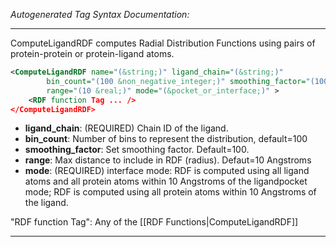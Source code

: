 <!-- THIS IS AN AUTOGENERATED FILE: Don't edit it directly, instead change the schema definition in the code itself. -->

_Autogenerated Tag Syntax Documentation:_

---
ComputeLigandRDF computes Radial Distribution Functions using pairs of protein-protein or protein-ligand atoms.

```xml
<ComputeLigandRDF name="(&string;)" ligand_chain="(&string;)"
        bin_count="(100 &non_negative_integer;)" smoothing_factor="(100 &real;)"
        range="(10 &real;)" mode="(&pocket_or_interface;)" >
    <RDF function Tag ... />
</ComputeLigandRDF>
```

-   **ligand_chain**: (REQUIRED) Chain ID of the ligand.
-   **bin_count**: Number of bins to represent the distribution, default=100
-   **smoothing_factor**: Set smoothing factor. Default=100.
-   **range**: Max distance to include in RDF (radius). Defaut=10 Angstroms
-   **mode**: (REQUIRED) interface mode: RDF is computed using all ligand atoms and all protein atoms within 10 Angstroms of the ligandpocket mode; RDF is computed using all protein atoms within 10 Angstroms of the ligand.


"RDF function Tag": Any of the [[RDF Functions|ComputeLigandRDF]]

---
